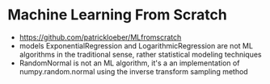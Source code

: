 # Machine Learning From Scratch
  - https://github.com/patrickloeber/MLfromscratch
  - models ExponentialRegression and LogarithmicRegression are not ML algorithms in the traditional sense, rather statistical modeling techniques
  - RandomNormal is not an ML algorithm, it's a an implementation of numpy.random.normal using the inverse transform sampling method